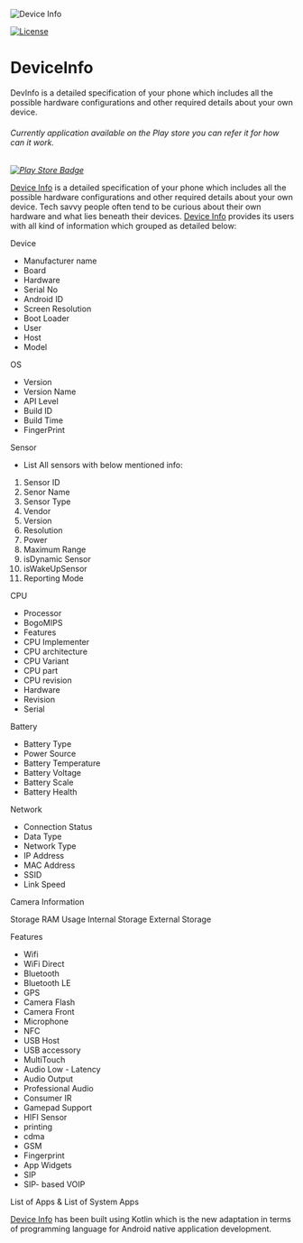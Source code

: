 ![Device Info](https://i.imgur.com/GdISEJ6.png)

[![License](https://img.shields.io/badge/license-Apache%202.0-blue.svg)](https://github.com/QuixomTech/DeviceInfo/blob/master/LICENSE)

# DeviceInfo
DevInfo is a detailed specification of your phone which includes all the possible hardware configurations and other required details about your own device.

###### Currently application available on the Play store you can refer it for how can it work.

*[![Play Store Badge](https://developer.android.com/images/brand/en_app_rgb_wo_60.png)](https://play.google.com/store/apps/details?id=com.quixom.deviceinfo)*

[Device Info](https://play.google.com/store/apps/details?id=com.quixom.deviceinfo) is a detailed specification of your phone which includes all the possible hardware configurations and other required details about your own device. Tech savvy people often tend to be curious about their own hardware and what lies beneath their devices. [Device Info](https://play.google.com/store/apps/details?id=com.quixom.deviceinfo) provides its users with all kind of information which grouped as detailed below:

Device
- Manufacturer name
- Board
- Hardware
- Serial No
- Android ID
- Screen Resolution
- Boot Loader
- User
- Host
- Model

OS
- Version
- Version Name
- API Level
- Build ID
- Build Time
- FingerPrint

Sensor
- List All sensors with below mentioned info:
1) Sensor ID
2) Senor Name
3) Sensor Type
4) Vendor
5) Version
6) Resolution
7) Power
8) Maximum Range
9) isDynamic Sensor
10) isWakeUpSensor
11) Reporting Mode

CPU
- Processor
- BogoMIPS
- Features
- CPU Implementer
- CPU architecture
- CPU Variant
- CPU part
- CPU revision
- Hardware
- Revision
- Serial

Battery
- Battery Type
- Power Source
- Battery Temperature
- Battery Voltage
- Battery Scale
- Battery Health

Network
- Connection Status
- Data Type
- Network Type
- IP Address
- MAC Address
- SSID
- Link Speed

Camera Information 

Storage
RAM Usage 
Internal Storage
External Storage

Features
- Wifi
- WiFi Direct
- Bluetooth
- Bluetooth LE
- GPS
- Camera Flash
- Camera Front
- Microphone
- NFC
- USB Host
- USB accessory
- MultiTouch
- Audio Low - Latency
- Audio Output
- Professional Audio
- Consumer IR
- Gamepad Support
- HIFI Sensor
- printing
- cdma
- GSM
- Fingerprint
- App Widgets
- SIP
- SIP- based VOIP

List of Apps & List of System Apps

[Device Info](https://play.google.com/store/apps/details?id=com.quixom.deviceinfo) has been built using Kotlin which is the new adaptation in terms of programming language for Android native application development.
